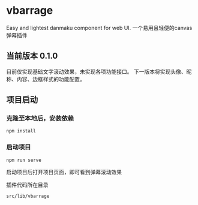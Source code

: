 # vbarrage

Easy and lightest danmaku component for web UI.
一个易用且轻便的canvas弹幕插件

## 当前版本 0.1.0

目前仅实现基础文字滚动效果，未实现各项功能接口。
下一版本将实现头像、昵称、内容、边框样式的功能配置。

## 项目启动

### 克隆至本地后，安装依赖
```
npm install
```

### 启动项目
```
npm run serve
```

启动项目后打开项目页面，即可看到弹幕滚动效果


插件代码所在目录
```
src/lib/vbarrage
```